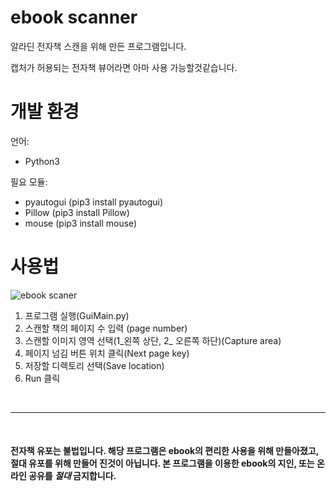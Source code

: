 # ebook scanner

알라딘 전자책 스캔을 위해 만든 프로그램입니다.

캡처가 허용되는 전자책 뷰어라면 아마 사용 가능할것같습니다.

# 개발 환경

언어:
* Python3

필요 모듈:
- pyautogui (pip3 install pyautogui)
- Pillow (pip3 install Pillow)
- mouse (pip3 install mouse)


# 사용법
![ebook scaner](https://user-images.githubusercontent.com/64102831/214788758-28cc6c55-c012-4fb2-b78d-9ad60ecd0705.PNG)
1. 프로그램 실행(GuiMain.py)
2. 스캔할 책의 페이지 수 입력 (page number)
3. 스캔할 이미지 영역 선택(1_왼쪽 상단, 2_ 오른쪽 하단)(Capture area)
4. 페이지 넘김 버튼 위치 클릭(Next page key)
5. 저장할 디렉토리 선택(Save location)
6. Run 클릭

<br>

---

<br>

#### 전자책 유포는 불법입니다. 해당 프로그램은 ebook의 편리한 사용을 위해 만들아졌고, 절대 유포를 위해 만들어 진것이 아닙니다. 본 프로그램을 이용한 ebook의 지인, 또는 온라인 공유를 ***절대*** 금지합니다.

